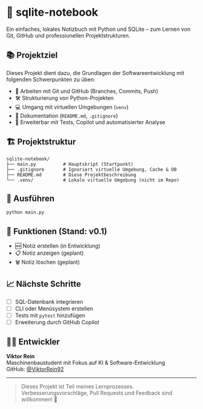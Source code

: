 # 📝 sqlite-notebook
Ein einfaches, lokales Notizbuch mit Python und SQLite – zum Lernen von Git, GitHub und professionellen Projektstrukturen.

## 📚 Projektziel
Dieses Projekt dient dazu, die Grundlagen der Softwareentwicklung mit folgenden Schwerpunkten zu üben:

- 🧠 Arbeiten mit Git und GitHub (Branches, Commits, Push)
- 🛠️ Strukturierung von Python-Projekten
- 💻 Umgang mit virtuellen Umgebungen (`venv`)
- 📄 Dokumentation (`README.md`, `.gitignore`)
- 🐍 Erweiterbar mit Tests, Copilot und automatisierter Analyse

## 🏗️ Projektstruktur
```
sqlite-notebook/
├── main.py          # Hauptskript (Startpunkt)
├── .gitignore       # Ignoriert virtuelle Umgebung, Cache & DB
├── README.md        # Diese Projektbeschreibung
└── .venv/           # Lokale virtuelle Umgebung (nicht im Repo)
```

## 🚀 Ausführen
```bash
python main.py
```

## 🔧 Funktionen (Stand: v0.1)
- 🆕 Notiz erstellen (in Entwicklung)
- 📋 Notiz anzeigen (geplant)
- 🗑 Notiz löschen (geplant)

## 📈 Nächste Schritte
- [ ] SQL-Datenbank integrieren  
- [ ] CLI oder Menüsystem erstellen  
- [ ] Tests mit `pytest` hinzufügen  
- [ ] Erweiterung durch GitHub Copilot  

## 👨‍🔧 Entwickler

**Viktor Rein**  
Maschinenbaustudent mit Fokus auf KI & Software-Entwicklung  
GitHub: [@ViktorRein92](https://github.com/ViktorRein92)

---

> Dieses Projekt ist Teil meines Lernprozesses. Verbesserungsvorschläge, Pull Requests und Feedback sind willkommen! 🙌
